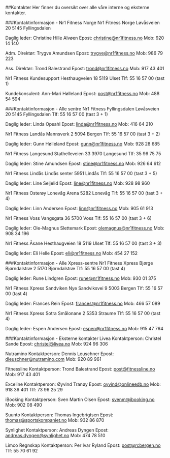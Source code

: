 ##Kontakter
Her finner du oversikt over alle våre interne og eksterne kontakter.

###Kontaktinformasjon - Nr1 Fitness Norge
Nr1 Fitness Norge
Løvåsveien 20
5145 Fyllingsdalen

Daglig leder: Christine Hille Alvøen
Epost: christine@nr1fitness.no
Mob: 920 14 140

Adm. Direktør: Trygve Amundsen
Epost: trygve@nr1fitness.no
Mob: 986 79 223

Ass. Direktør: Trond Balestrand
Epost: trond@nr1fitness.no
Mob: 917 43 401

Nr1 Fitness Kundesupport
Hesthaugveien 18
5119 Ulset
Tlf: 55 16 57 00 (tast 1)

Kundekonsulent: Ann-Mari Hølleland
Epost: post@nr1fitness.no
Mob: 488 54 594


###Kontaktinformasjon - Alle sentre
Nr1 Fitness Fyllingsdalen
Løvåsveien 20
5145 Fyllingsdalen
Tlf: 55 16 57 00 (tast 3 + 1)

Daglig leder: Linda Opsahl
Epost: linda@nr1fitness.no
Mob: 416 64 210

Nr1 Fitness Landås
Mannsverk 2
5094 Bergen
Tlf: 55 16 57 00 (tast 3 + 2)

Daglig leder: Gunn Hølleland
Epost: gunn@nr1fitness.no
Mob: 928 28 685

Nr1 Fitness Langesund
Stathelleveien 33
3970 Langesund
Tlf: 35 96 75 75

Daglig leder: Stine Amundsen
Epost: stine@nr1fitness.no
Mob: 926 64 612

Nr1 Fitness Lindås
Lindås senter
5951 Lindås
Tlf: 55 16 57 00 (tast 3 + 5)

Daglig leder: Line Seljelid
Epost: line@nr1fitness.no
Mob: 928 98 960

Nr1 Fitness Osterøy
Lonevåg Arena
5282 Lonevåg
Tlf: 55 16 57 00 (tast 3 + 4)

Daglig leder: Linn Andersen
Epost: linn@nr1fitness.no
Mob: 905 61 913

Nr1 Fitness Voss
Vangsgata 36
5700 Voss
Tlf: 55 16 57 00 (tast 3 + 6)

Daglig leder: Ole-Magnus Slettemark
Epost: olemagnus@nr1fitness.no
Mob: 908 34 196

Nr1 Fitness Åsane
Hesthaugveien 18
5119 Ulset
Tlf: 55 16 57 00 (tast 3 + 3)

Daglig leder: Eli Helle
Epost: eli@nr1fitness.no
Mob: 454 27 152

###Kontaktinformasjon - Alle Xpress-sentre
Nr1 Fitness Xpress Bjørge
Bjørndalstræ 2
5170 Bjørndalstræ
Tlf: 55 16 57 00 (tast 4)

Daglig leder: Rune Lindgren
Epost: rune@nr1fitness.no
Mob: 930 01 375

Nr1 Fitness Xpress Sandviken
Nye Sandviksvei 9
5003 Bergen
Tlf: 55 16 57 00 (tast 4)

Daglig leder: Frances Rein
Epost: frances@nr1fitness.no
Mob: 466 57 089

Nr1 Fitness Xpress Sotra
Smålonane 2
5353 Straume
Tlf: 55 16 57 00 (tast 4)

Daglig leder: Espen Andersen
Epost: espen@nr1fitness.no
Mob: 915 47 764

###Kontaktinformasjon - Eksterne kontakter
Livea
Kontaktperson: Christel Sande
Epost: christel@livea.no
Mob: 924 96 306

Nutramino
Kontaktperson: Dennis Leuschner
Epost: dleuschner@nutramino.com
Mob: 920 89 961

Fitnessline
Kontaktperson: Trond Balestrand
Epost: post@fitnessline.no
Mob: 917 43 401

Exceline
Kontaktperson: Øyvind Tranøy
Epost: oyvind@onlineedb.no
Mob: 918 36 401
Tlf: 73 96 25 29

iBooking
Kontaktperson: Sven Martin Olsen
Epost: svenm@ibooking.no
Mob: 902 08 490

Suunto
Kontaktperson: Thomas Ingebrigtsen
Epost: thomas@sportskompaniet.no
Mob: 932 86 870

Synlighet
Kontaktperson: Andreas Dyngen
Epost: andreas.dyngen@synlighet.no
Mob: 474 78 510

Limco Regnskap
Kontaktperson: Per Ivar Ryland
Epost: post@rcbergen.no
Tlf: 55 70 61 92